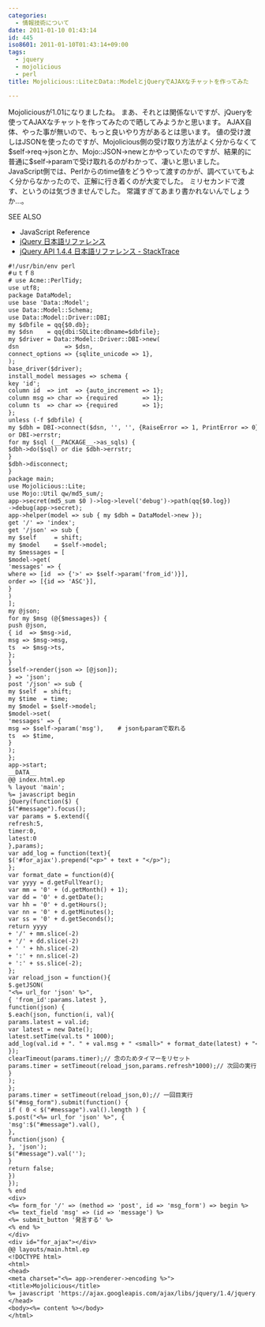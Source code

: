 ```yaml
---
categories:
  - 情報技術について
date: 2011-01-10 01:43:14
id: 445
iso8601: 2011-01-10T01:43:14+09:00
tags:
  - jquery
  - mojolicious
  - perl
title: Mojolicious::LiteとData::ModelとjQueryでAJAXなチャットを作ってみた

---
```


<p>Mojoliciousが1.01になりましたね。
まあ、それとは関係ないですが、jQueryを使ってAJAXなチャットを作ってみたので晒してみようかと思います。
AJAX自体、やった事が無いので、もっと良いやり方があるとは思います。
値の受け渡しはJSONを使ったのですが、Mojolicious側の受け取り方法がよく分からなくて$self->req->jsonとか、Mojo::JSON->newとかやっていたのですが、結果的に普通に$self->paramで受け取れるのがわかって、凄いと思いました。
JavaScript側では、Perlからのtime値をどうやって渡すのかが、調べていてもよく分からなかったので、正解に行き着くのが大変でした。
ミリセカンドで渡す、というのは気づきませんでした。
常識すぎてあまり書かれないんでしょうか&#133;。</p>

<div>
<p>SEE ALSO</p>
<ul>
<li>JavaScript Reference</li>
<li><a href="http://semooh.jp/jquery/">jQuery 日本語リファレンス</a></li>
<li><a href="http://stacktrace.jp/jquery/api/">jQuery API 1.4.4 日本語リファレンス - StackTrace</a></li>
</ul>
</div>



```default
#!/usr/bin/env perl
#ｕｔｆ８
# use Acme::PerlTidy;
use utf8;
package DataModel;
use base 'Data::Model';
use Data::Model::Schema;
use Data::Model::Driver::DBI;
my $dbfile = qq{$0.db};
my $dsn    = qq{dbi:SQLite:dbname=$dbfile};
my $driver = Data::Model::Driver::DBI->new(
dsn             => $dsn,
connect_options => {sqlite_unicode => 1},
);
base_driver($driver);
install_model messages => schema {
key 'id';
column id  => int  => {auto_increment => 1};
column msg => char => {required       => 1};
column ts  => char => {required       => 1};
};
unless (-f $dbfile) {
my $dbh = DBI->connect($dsn, '', '', {RaiseError => 1, PrintError => 0})
or DBI->errstr;
for my $sql (__PACKAGE__->as_sqls) {
$dbh->do($sql) or die $dbh->errstr;
}
$dbh->disconnect;
}
package main;
use Mojolicious::Lite;
use Mojo::Util qw/md5_sum/;
app->secret(md5_sum $0 )->log->level('debug')->path(qq{$0.log})
->debug(app->secret);
app->helper(model => sub { my $dbh = DataModel->new });
get '/' => 'index';
get '/json' => sub {
my $self     = shift;
my $model    = $self->model;
my $messages = [
$model->get(
'messages' => {
where => [id  => {'>' => $self->param('from_id')}],
order => [{id => 'ASC'}],
}
)
];
my @json;
for my $msg (@{$messages}) {
push @json,
{ id  => $msg->id,
msg => $msg->msg,
ts  => $msg->ts,
};
}
$self->render(json => [@json]);
} => 'json';
post '/json' => sub {
my $self  = shift;
my $time  = time;
my $model = $self->model;
$model->set(
'messages' => {
msg => $self->param('msg'),    # jsonもparamで取れる
ts  => $time,
}
);
};
app->start;
__DATA__
@@ index.html.ep
% layout 'main';
%= javascript begin
jQuery(function($) {
$("#message").focus();
var params = $.extend({
refresh:5,
timer:0,
latest:0
},params);
var add_log = function(text){
$('#for_ajax').prepend("<p>" + text + "</p>");
};
var format_date = function(d){
var yyyy = d.getFullYear();
var mm = '0' + (d.getMonth() + 1);
var dd = '0' + d.getDate();
var hh = '0' + d.getHours();
var nn = '0' + d.getMinutes();
var ss = '0' + d.getSeconds();
return yyyy
+ '/' + mm.slice(-2)
+ '/' + dd.slice(-2)
+ ' ' + hh.slice(-2)
+ ':' + nn.slice(-2)
+ ':' + ss.slice(-2);
};
var reload_json = function(){
$.getJSON(
"<%= url_for 'json' %>",
{ 'from_id':params.latest },
function(json) {
$.each(json, function(i, val){
params.latest = val.id;
var latest = new Date();
latest.setTime(val.ts * 1000);
add_log(val.id + ". " + val.msg + " <small>" + format_date(latest) + "</small>");
});
clearTimeout(params.timer);// 念のためタイマーをリセット
params.timer = setTimeout(reload_json,params.refresh*1000);// 次回の実行はparams.refresh秒後
}
);
};
params.timer = setTimeout(reload_json,0);// 一回目実行
$("#msg_form").submit(function() {
if ( 0 < $("#message").val().length ) {
$.post("<%= url_for 'json' %>", {
'msg':$("#message").val(),
},
function(json) {
}, 'json');
$("#message").val('');
}
return false;
})
});
% end
<div>
<%= form_for '/' => (method => 'post', id => 'msg_form') => begin %>
<%= text_field 'msg' => (id => 'message') %>
<%= submit_button '発言する' %>
<% end %>
</div>
<div id="for_ajax"></div>
@@ layouts/main.html.ep
<!DOCTYPE html>
<html>
<head>
<meta charset="<%= app->renderer->encoding %>">
<title>Mojolicious</title>
%= javascript 'https://ajax.googleapis.com/ajax/libs/jquery/1.4/jquery.min.js'
</head>
<body><%= content %></body>
</html>
```
    	